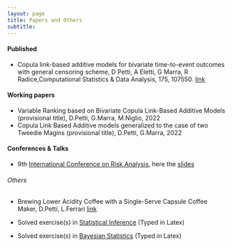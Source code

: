 ```yaml
---
layout: page
title: Papers and Others
subtitle: 
---
```





#### Published
- Copula link-based additive models for bivariate time-to-event outcomes with general censoring scheme,
D Petti, A Eletti, G Marra, R Radice,Computational Statistics & Data Analysis, 175, 107550. [link](https://www.sciencedirect.com/science/article/abs/pii/S016794732200130X)

#### Working papers
- Variable Ranking based on Bivariate Copula Link-Based Additive Models (provisional title), D.Petti, G.Marra, M.Niglio, 2022
- Copula Link Based Additive models generalized to the case of two Tweedie Magins (provisional title), D.Petti, G.Marra, 2022

#### Conferences & Talks
- 9th [International Conference on Risk Analysis](http://icra9.unipg.it), here the [slides](assets/pdf/ICRA9.pdf)




###### Others
- Brewing Lower Acidity Coffee with a Single-Serve Capsule Coffee Maker, D.Petti, L.Ferrari [link](assets/PapersPettiFerrari.pdf)

- Solved exercise(s) in [Statistical Inference](assets/SIsolvedExercises.pdf) (Typed in Latex)
- Solved exercise(s) in [Bayesian Statistics](assets/BISolved.pdf) (Typed in Latex)





